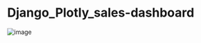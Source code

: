 # Django_Plotly_sales-dashboard
![image](https://user-images.githubusercontent.com/80301375/129858987-d2e52200-18b6-4194-adb5-5e4e434b20de.png)

